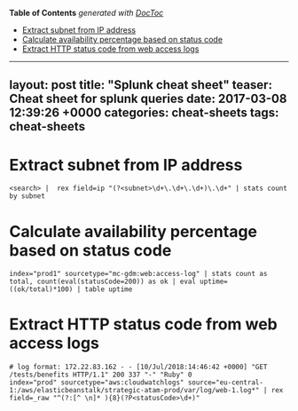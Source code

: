 <!-- START doctoc generated TOC please keep comment here to allow auto update -->
<!-- DON'T EDIT THIS SECTION, INSTEAD RE-RUN doctoc TO UPDATE -->
**Table of Contents**  *generated with [DocToc](https://github.com/thlorenz/doctoc)*

- [Extract subnet from IP address](#extract-subnet-from-ip-address)
- [Calculate availability percentage based on status code](#calculate-availability-percentage-based-on-status-code)
- [Extract HTTP status code from web access logs](#extract-http-status-code-from-web-access-logs)

<!-- END doctoc generated TOC please keep comment here to allow auto update -->

---
layout: post
title:  "Splunk cheat sheet"
teaser: Cheat sheet for splunk queries
date:   2017-03-08 12:39:26 +0000
categories: cheat-sheets
tags: cheat-sheets
---

# Extract subnet from IP address
```
<search> |  rex field=ip "(?<subnet>\d+\.\d+\.\d+)\.\d+" | stats count by subnet
```

# Calculate availability percentage based on status code
```
index="prod1" sourcetype="mc-gdm:web:access-log" | stats count as total, count(eval(statusCode=200)) as ok | eval uptime=((ok/total)*100) | table uptime
```

# Extract HTTP status code from web access logs
```
# log format: 172.22.83.162 - - [10/Jul/2018:14:46:42 +0000] "GET /tests/benefits HTTP/1.1" 200 337 "-" "Ruby" 0
index="prod" sourcetype="aws:cloudwatchlogs" source="eu-central-1:/aws/elasticbeanstalk/strategic-atam-prod/var/log/web-1.log*" | rex field=_raw "^(?:[^ \n]* ){8}(?P<statusCode>\d+)"
```
